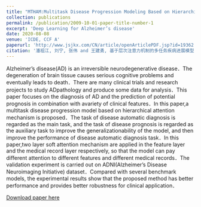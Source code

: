 ```yaml
---
title: "MTHAM:Multitask Disease Progression Modeling Based on Hierarchical Attention Mechanism"
collection: publications
permalink: /publication/2009-10-01-paper-title-number-1
excerpt: 'Deep Learning for Alzheimer’s disease'
date: 2020-08-08
venue: 'ICDE, CCF A'
paperurl: 'http://www.jsjkx.com/CN/article/openArticlePDF.jsp?id=19362'
citation: '潘祖江, 刘宁, 张伟 and 王建勇, 基于层次注意力机制的多任务疾病进展模型. 计算机科学, 47(9), pp.185-189.'
---
```



Alzheimer’s disease(AD) is an irreversible neurodegenerative disease．The degeneration of brain tissue causes serious
 cognitive problems and eventually leads to death．There are many clinical trials and research projects to study ADpathology and
 produce some data for analysis．This paper focuses on the diagnosis of AD and the prediction of potential prognosis in combination with avariety of clinical features．In this paper,a multitask disease progression model based on hierarchical attention mechanism is proposed．The task of disease automatic diagnosis is regarded as the main task, and the task of disease prognosis is regarded as the auxiliary task to improve the generalizationability of the model, and then improve the performance of disease automatic
 diagnosis task．In this paper,two layer soft attention mechanism are applied in the feature layer and the medical record layer respectively, so that the model can pay different attention to different features and different medical records．The validation experiment is carried out on ADNI(Alzheimer’s Disease Neuroimaging Initiative) dataset．Compared with several benchmark models,
the experimental results show that the proposed method has better performance and provides better robustness for clinical application．


[Download paper here](http://www.jsjkx.com/CN/article/openArticlePDF.jsp?id=19362)

